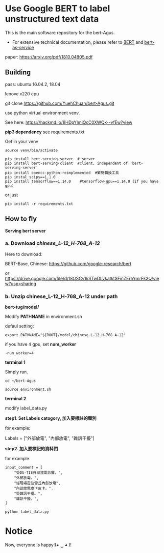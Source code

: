 # Use Google BERT to label unstructured text data 

This is the main software repository for the bert-Agus.

- For extensive technical documentation, please refer to [BERT](https://github.com/google-research/bert)
and [bert-as-service](https://bert-as-service.readthedocs.io/en/latest/)

paper: https://arxiv.org/pdf/1810.04805.pdf



## Building

pass: ubuntu 16.04.2, 18.04

lenove x220 cpu 

git clone https://github.com/YuehChuan/bert-Agus.git

use python virtual environment venv,

See here: https://hackmd.io/8HDpYImiQcC0XWQk--vfEw?view 


**pip3 dependency**  see requirements.txt

Get in your venv
```bash=
source venv/bin/activate
```

```bash=
pip install bert-serving-server  # server 
pip install bert-serving-client  #client, independent of 'bert-serving-server' 
pip install opencc-python-reimplemented  #繁簡轉換工具
pip instal scipy==1.1.0 
pip install tensorflow==1.14.0    #tensorflow-gpu==1.14.0 (if you have gpu)
```
   
or just 
  
```
pip install -r requirements.txt
```

## How to fly

**Serving bert server**

### a. Download *chinese_L-12_H-768_A-12* 

Here to download: 

BERT-Base, Chinese:
https://github.com/google-research/bert

or
https://drive.google.com/file/d/18OSCv1kSTwDLvkatktSFmZErhYmrFk2Q/view?usp=sharing
   

### b. **U**nzip chinese_L-12_H-768_A-12 under path 

**bert-tug/model/**

Modify **PATHNAME** in environment.sh

defaul setting:
   
`export PATHNAME="${ROOT}/model/chinese_L-12_H-768_A-12"`
   
if you have 4 gpu, set **num_worker**
   
`-num_worker=4`


**terminal 1**
   
Simply run,
```bash=
cd ~/bert-Agus

source environment.sh
```

**terminal 2**

modify label_data.py

**step1. Set **Labels** catogory,  加入要標註的類別**

for example:

Labels = ["外部放電", "內部放電", "雜訊干擾"]


**step2. 加入要標記的資料們**

for example

```python=
input_comment = [
    "受DS-TIE外部放電影響。",
    "外部放電。",
    "經現場定位雷丘內部放電",
    "內部放電皮卡皮卡。",
    "受雜訊干擾。",
    "雜訊干擾。",
]
```

`python label_data.py`

Notice
===

Now, everyone is happy!(◕ ‿ ◕ )!
